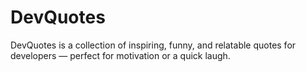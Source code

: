 # DevQuotes
DevQuotes is a collection of inspiring, funny, and relatable quotes for developers — perfect for motivation or a quick laugh.
